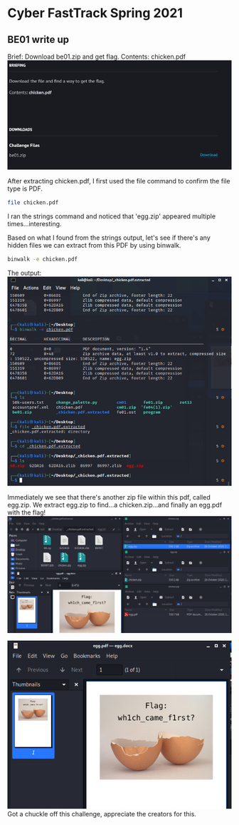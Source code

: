 # Cyber FastTrack Spring 2021
## BE01 write up

Brief: Download be01.zip and get flag. Contents: chicken.pdf
![brief image](<images/BE01 brief.PNG>)

After extracting chicken.pdf, I first used the file command to confirm the file type is PDF.
```zsh
file chicken.pdf
```

I ran the strings command and noticed that 'egg.zip' appeared multiple times...interesting.

Based on what I found from the strings output, let's see if there's any hidden files we can extract from this PDF by using binwalk.

```zsh
binwalk -e chicken.pdf
```

The output:
![brief image](<images/BE01 binwalk.PNG>)

Immediately we see that there's another zip file within this pdf, called egg.zip.
We extract egg.zip to find...a chicken.zip...and finally an egg.pdf with the flag!
![brief image](<images/BE01 chicken or egg.PNG>)

![brief image](<images/BE01 flag.PNG>)
Got a chuckle off this challenge, appreciate the creators for this.
